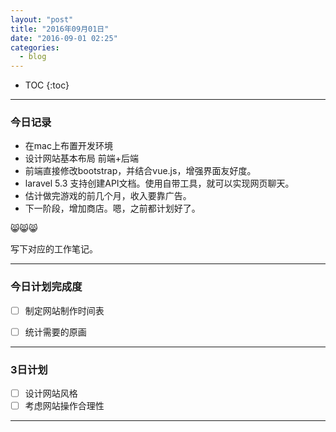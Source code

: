 ```yaml
---
layout: "post"
title: "2016年09月01日"
date: "2016-09-01 02:25"
categories:
  - blog
---
```


* TOC
{:toc}

---

### 今日记录

* 在mac上布置开发环境
* 设计网站基本布局 前端+后端
* 前端直接修改bootstrap，并结合vue.js，增强界面友好度。
* laravel 5.3 支持创建API文档。使用自带工具，就可以实现网页聊天。
* 估计做完游戏的前几个月，收入要靠广告。
* 下一阶段，增加商店。嗯，之前都计划好了。

:smile_cat::smile_cat::smile_cat:

写下对应的工作笔记。


---

### 今日计划完成度

- [ ] 制定网站制作时间表
- [ ] 统计需要的原画


---

### 3日计划

- [ ] 设计网站风格
- [ ] 考虑网站操作合理性

----
